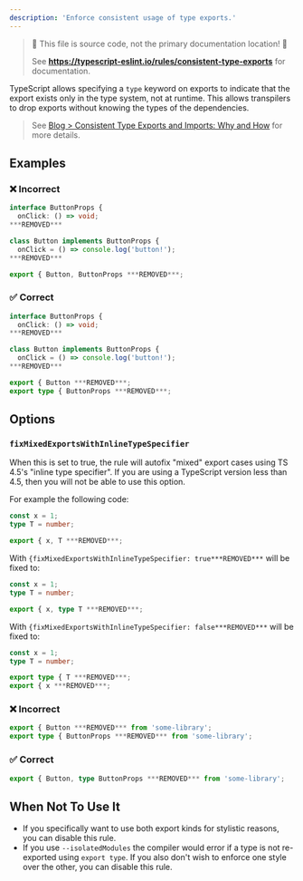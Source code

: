 ```yaml
---
description: 'Enforce consistent usage of type exports.'
---
```


> 🛑 This file is source code, not the primary documentation location! 🛑
>
> See **https://typescript-eslint.io/rules/consistent-type-exports** for documentation.

TypeScript allows specifying a `type` keyword on exports to indicate that the export exists only in the type system, not at runtime.
This allows transpilers to drop exports without knowing the types of the dependencies.

> See [Blog > Consistent Type Exports and Imports: Why and How](/blog/consistent-type-imports-and-exports-why-and-how) for more details.

## Examples

<!--tabs-->

### ❌ Incorrect

```ts
interface ButtonProps {
  onClick: () => void;
***REMOVED***

class Button implements ButtonProps {
  onClick = () => console.log('button!');
***REMOVED***

export { Button, ButtonProps ***REMOVED***;
```

### ✅ Correct

```ts
interface ButtonProps {
  onClick: () => void;
***REMOVED***

class Button implements ButtonProps {
  onClick = () => console.log('button!');
***REMOVED***

export { Button ***REMOVED***;
export type { ButtonProps ***REMOVED***;
```

## Options

### `fixMixedExportsWithInlineTypeSpecifier`

When this is set to true, the rule will autofix "mixed" export cases using TS 4.5's "inline type specifier".
If you are using a TypeScript version less than 4.5, then you will not be able to use this option.

For example the following code:

```ts
const x = 1;
type T = number;

export { x, T ***REMOVED***;
```

With `{fixMixedExportsWithInlineTypeSpecifier: true***REMOVED***` will be fixed to:

```ts
const x = 1;
type T = number;

export { x, type T ***REMOVED***;
```

With `{fixMixedExportsWithInlineTypeSpecifier: false***REMOVED***` will be fixed to:

```ts
const x = 1;
type T = number;

export type { T ***REMOVED***;
export { x ***REMOVED***;
```

<!--tabs-->

### ❌ Incorrect

```ts
export { Button ***REMOVED*** from 'some-library';
export type { ButtonProps ***REMOVED*** from 'some-library';
```

### ✅ Correct

```ts
export { Button, type ButtonProps ***REMOVED*** from 'some-library';
```

## When Not To Use It

- If you specifically want to use both export kinds for stylistic reasons, you can disable this rule.
- If you use `--isolatedModules` the compiler would error if a type is not re-exported using `export type`. If you also don't wish to enforce one style over the other, you can disable this rule.
